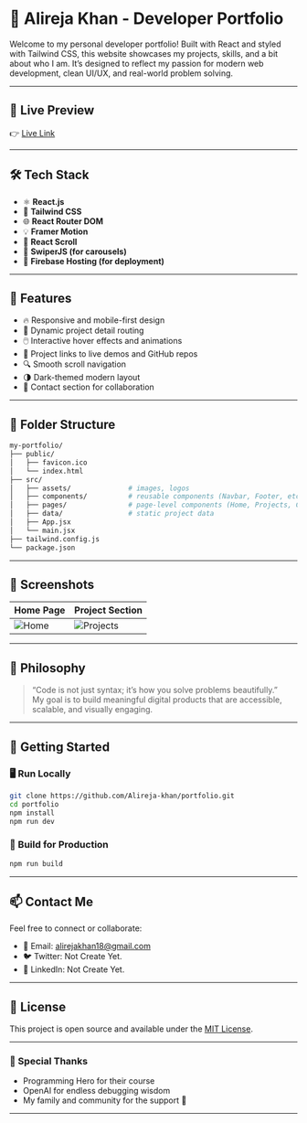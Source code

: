 # 🚀 Alireja Khan - Developer Portfolio

Welcome to my personal developer portfolio! Built with React and styled with Tailwind CSS, this website showcases my projects, skills, and a bit about who I am. It’s designed to reflect my passion for modern web development, clean UI/UX, and real-world problem solving.

---

## 📸 Live Preview

👉 [Live Link](https://ali-reja-4b7b7.web.app/) 


---

## 🛠 Tech Stack

- ⚛️ **React.js**
- 🎨 **Tailwind CSS**
- 🌐 **React Router DOM**
- 💡 **Framer Motion**
- 📜 **React Scroll**
- 🧩 **SwiperJS (for carousels)**
- 📁 **Firebase Hosting (for deployment)**

---

## 🧩 Features

- 🔥 Responsive and mobile-first design
- 📁 Dynamic project detail routing
- 🖱️ Interactive hover effects and animations
- 🔗 Project links to live demos and GitHub repos
- 🔍 Smooth scroll navigation
- 🌗 Dark-themed modern layout
- 💬 Contact section for collaboration

---

## 📂 Folder Structure

```bash
my-portfolio/
├── public/
│   ├── favicon.ico
│   └── index.html
├── src/
│   ├── assets/              # images, logos
│   ├── components/          # reusable components (Navbar, Footer, etc.)
│   ├── pages/               # page-level components (Home, Projects, Contact)
│   ├── data/                # static project data
│   ├── App.jsx
│   └── main.jsx
├── tailwind.config.js
└── package.json
```

---

## 📸 Screenshots

| Home Page                            | Project Section                          |
| ----------------------------------- | ---------------------------------------- |
| ![Home](https://i.ibb.co/nszv1SC0/Screenshot-2025-06-29-042626.png) | ![Projects](https://i.ibb.co/NzN9dfR/Screenshot-2025-06-29-042750.png) |

---

## 🧠 Philosophy

> “Code is not just syntax; it’s how you solve problems beautifully.”  
> My goal is to build meaningful digital products that are accessible, scalable, and visually engaging.

---

## 🏁 Getting Started

### 🖥️ Run Locally

```bash
git clone https://github.com/Alireja-khan/portfolio.git
cd portfolio
npm install
npm run dev
```

### 🔌 Build for Production

```bash
npm run build
```

---

## 📫 Contact Me

Feel free to connect or collaborate:

- 📧 Email: alirejakhan18@gmail.com  
- 🐦 Twitter: Not Create Yet.  
- 💼 LinkedIn: Not Create Yet.

---

## 📜 License

This project is open source and available under the [MIT License](LICENSE).

---

### 🙌 Special Thanks

- Programming Hero for their course
- OpenAI for endless debugging wisdom
- My family and community for the support 💛

---